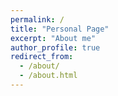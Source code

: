 ```yaml
---
permalink: /
title: "Personal Page"
excerpt: "About me"
author_profile: true
redirect_from: 
  - /about/
  - /about.html
---
```



